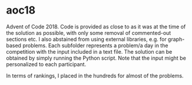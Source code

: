 # aoc18
Advent of Code 2018. Code is provided as close to as it was at the time of the solution as possible, with only some removal of commented-out sections etc. I also abstained from using external libraries, e.g. for graph-based problems. Each subfolder represents a problem/a day in the competition with the input included in a text file. The solution can be obtained by simply running the Python script. Note that the input might be personalized to each participant.

In terms of rankings, I placed in the hundreds for almost of the problems.
